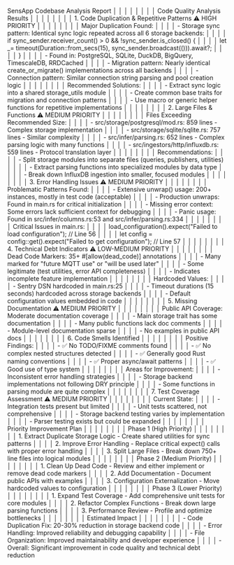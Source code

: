 SensApp Codebase Analysis Report                                                                                                                                                │ │
│ │                                                                                                                                                                                 │ │
│ │ Code Quality Analysis Results                                                                                                                                                   │ │
│ │                                                                                                                                                                                 │ │
│ │ 1. Code Duplication & Repetitive Patterns ⚠️ HIGH PRIORITY                                                                                                                      │ │
│ │                                                                                                                                                                                 │ │
│ │ Major Duplication Found:                                                                                                                                                        │ │
│ │ - Storage sync pattern: Identical sync logic repeated across all 6 storage backends:                                                                                            │ │
│ │ if sync_sender.receiver_count() > 0 && !sync_sender.is_closed() {                                                                                                               │ │
│ │     let _= timeout(Duration::from_secs(15), sync_sender.broadcast(())).await?;                                                                                                 │ │
│ │ }                                                                                                                                                                               │ │
│ │ - Found in: PostgreSQL, SQLite, DuckDB, BigQuery, TimescaleDB, RRDCached                                                                                                        │ │
│ │ - Migration pattern: Nearly identical create_or_migrate() implementations across all backends                                                                                   │ │
│ │ - Connection pattern: Similar connection string parsing and pool creation logic                                                                                                 │ │
│ │                                                                                                                                                                                 │ │
│ │ Recommended Solutions:                                                                                                                                                          │ │
│ │ - Extract sync logic into a shared storage_utils module                                                                                                                         │ │
│ │ - Create common base traits for migration and connection patterns                                                                                                               │ │
│ │ - Use macro or generic helper functions for repetitive implementations                                                                                                          │ │
│ │                                                                                                                                                                                 │ │
│ │ 2. Large Files & Functions ⚠️ MEDIUM PRIORITY                                                                                                                                   │ │
│ │                                                                                                                                                                                 │ │
│ │ Files Exceeding Recommended Size:                                                                                                                                               │ │
│ │ - src/storage/postgresql/mod.rs: 859 lines - Complex storage implementation                                                                                                     │ │
│ │ - src/storage/sqlite/sqlite.rs: 757 lines - Similar complexity                                                                                                                  │ │
│ │ - src/infer/parsing.rs: 652 lines - Complex parsing logic with many functions                                                                                                   │ │
│ │ - src/ingestors/http/influxdb.rs: 559 lines - Protocol translation layer                                                                                                        │ │
│ │                                                                                                                                                                                 │ │
│ │ Recommendations:                                                                                                                                                                │ │
│ │ - Split storage modules into separate files (queries, publishers, utilities)                                                                                                    │ │
│ │ - Extract parsing functions into specialized modules by data type                                                                                                               │ │
│ │ - Break down InfluxDB ingestion into smaller, focused modules                                                                                                                   │ │
│ │                                                                                                                                                                                 │ │
│ │ 3. Error Handling Issues ⚠️ MEDIUM PRIORITY                                                                                                                                     │ │
│ │                                                                                                                                                                                 │ │
│ │ Problematic Patterns Found:                                                                                                                                                     │ │
│ │ - Extensive unwrap() usage: 200+ instances, mostly in test code (acceptable)                                                                                                    │ │
│ │ - Production unwraps: Found in main.rs for critical initialization                                                                                                              │ │
│ │ - Missing error context: Some errors lack sufficient context for debugging                                                                                                      │ │
│ │ - Panic usage: Found in src/infer/columns.rs:53 and src/infer/parsing.rs:334                                                                                                    │ │
│ │                                                                                                                                                                                 │ │
│ │ Critical Issues in main.rs:                                                                                                                                                     │ │
│ │ load_configuration().expect("Failed to load configuration");  // Line 56                                                                                                        │ │
│ │ let config = config::get().expect("Failed to get configuration"); // Line 57                                                                                                    │ │
│ │                                                                                                                                                                                 │ │
│ │ 4. Technical Debt Indicators ⚠️ LOW-MEDIUM PRIORITY                                                                                                                             │ │
│ │                                                                                                                                                                                 │ │
│ │ Dead Code Markers: 35+ #[allow(dead_code)] annotations                                                                                                                          │ │
│ │ - Many marked for "future MQTT use" or "will be used later"                                                                                                                     │ │
│ │ - Some legitimate (test utilities, error API completeness)                                                                                                                      │ │
│ │ - Indicates incomplete feature implementation                                                                                                                                   │ │
│ │                                                                                                                                                                                 │ │
│ │ Hardcoded Values:                                                                                                                                                               │ │
│ │ - Sentry DSN hardcoded in main.rs:25                                                                                                                                            │ │
│ │ - Timeout durations (15 seconds) hardcoded across storage backends                                                                                                              │ │
│ │ - Default configuration values embedded in code                                                                                                                                 │ │
│ │                                                                                                                                                                                 │ │
│ │ 5. Missing Documentation ⚠️ MEDIUM PRIORITY                                                                                                                                     │ │
│ │                                                                                                                                                                                 │ │
│ │ Public API Coverage: Moderate documentation coverage                                                                                                                            │ │
│ │ - Main storage trait has some documentation                                                                                                                                     │ │
│ │ - Many public functions lack doc comments                                                                                                                                       │ │
│ │ - Module-level documentation sparse                                                                                                                                             │ │
│ │ - No examples in public API docs                                                                                                                                                │ │
│ │                                                                                                                                                                                 │ │
│ │ 6. Code Smells Identified                                                                                                                                                       │ │
│ │                                                                                                                                                                                 │ │
│ │ Positive Findings:                                                                                                                                                              │ │
│ │ - ✅ No TODO/FIXME comments found                                                                                                                                                │ │
│ │ - ✅ No complex nested structures detected                                                                                                                                       │ │
│ │ - ✅ Generally good Rust naming conventions                                                                                                                                      │ │
│ │ - ✅ Proper async/await patterns                                                                                                                                                 │ │
│ │ - ✅ Good use of type system                                                                                                                                                     │ │
│ │                                                                                                                                                                                 │ │
│ │ Areas for Improvement:                                                                                                                                                          │ │
│ │ - Inconsistent error handling strategies                                                                                                                                        │ │
│ │ - Storage backend implementations not following DRY principle                                                                                                                   │ │
│ │ - Some functions in parsing module are quite complex                                                                                                                            │ │
│ │                                                                                                                                                                                 │ │
│ │ 7. Test Coverage Assessment ⚠️ MEDIUM PRIORITY                                                                                                                                  │ │
│ │                                                                                                                                                                                 │ │
│ │ Current State:                                                                                                                                                                  │ │
│ │ - Integration tests present but limited                                                                                                                                         │ │
│ │ - Unit tests scattered, not comprehensive                                                                                                                                       │ │
│ │ - Storage backend testing varies by implementation                                                                                                                              │ │
│ │ - Parser testing exists but could be expanded                                                                                                                                   │ │
│ │                                                                                                                                                                                 │ │
│ │ Priority Improvement Plan                                                                                                                                                       │ │
│ │                                                                                                                                                                                 │ │
│ │ Phase 1 (High Priority)                                                                                                                                                         │ │
│ │                                                                                                                                                                                 │ │
│ │ 1. Extract Duplicate Storage Logic - Create shared utilities for sync patterns                                                                                                  │ │
│ │ 2. Improve Error Handling - Replace critical expect() calls with proper error handling                                                                                          │ │
│ │ 3. Split Large Files - Break down 750+ line files into logical modules                                                                                                          │ │
│ │                                                                                                                                                                                 │ │
│ │ Phase 2 (Medium Priority)                                                                                                                                                       │ │
│ │                                                                                                                                                                                 │ │
│ │ 1. Clean Up Dead Code - Review and either implement or remove dead code markers                                                                                                 │ │
│ │ 2. Add Documentation - Document public APIs with examples                                                                                                                       │ │
│ │ 3. Configuration Externalization - Move hardcoded values to configuration                                                                                                       │ │
│ │                                                                                                                                                                                 │ │
│ │ Phase 3 (Lower Priority)                                                                                                                                                        │ │
│ │                                                                                                                                                                                 │ │
│ │ 1. Expand Test Coverage - Add comprehensive unit tests for core modules                                                                                                         │ │
│ │ 2. Refactor Complex Functions - Break down large parsing functions                                                                                                              │ │
│ │ 3. Performance Review - Profile and optimize bottlenecks                                                                                                                        │ │
│ │                                                                                                                                                                                 │ │
│ │ Estimated Impact                                                                                                                                                                │ │
│ │                                                                                                                                                                                 │ │
│ │ - Code Duplication Fix: 20-30% reduction in storage backend code                                                                                                                │ │
│ │ - Error Handling: Improved reliability and debugging capability                                                                                                                 │ │
│ │ - File Organization: Improved maintainability and developer experience                                                                                                          │ │
│ │ - Overall: Significant improvement in code quality and technical debt reduction
